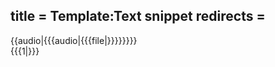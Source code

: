 title = Template:Text snippet
redirects =
---

<div class="card text-snippet" data-audio="{{filepath:{{{audio|{{{file|}}}}}}}}">
{{audio|{{{audio|{{{file|}}}}}}}}
<div data-translate="true">{{{1|}}}</div>
</div>